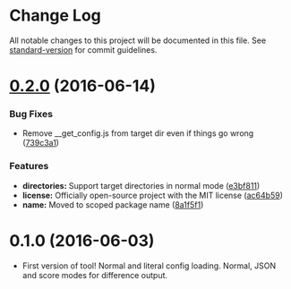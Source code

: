 # Change Log

All notable changes to this project will be documented in this file. See [standard-version](https://github.com/conventional-changelog/standard-version) for commit guidelines.

<a name="0.2.0"></a>
# [0.2.0](https://github.com/scottnonnenberg/eslint-compare-config/compare/v0.1.0...v0.2.0) (2016-06-14)


### Bug Fixes

* Remove __get_config.js from target dir even if things go wrong ([739c3a1](https://github.com/scottnonnenberg/eslint-compare-config/commit/739c3a1))


### Features

* **directories:** Support target directories in normal mode ([e3bf811](https://github.com/scottnonnenberg/eslint-compare-config/commit/e3bf811))
* **license:** Officially open-source project with the MIT license ([ac64b59](https://github.com/scottnonnenberg/eslint-compare-config/commit/ac64b59))
* **name:** Moved to scoped package name ([8a1f5f1](https://github.com/scottnonnenberg/eslint-compare-config/commit/8a1f5f1))


<a name="0.1.0"></a>
# 0.1.0 (2016-06-03)

- First version of tool! Normal and literal config loading. Normal, JSON and score modes for difference output.

